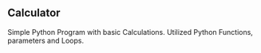 Calculator
----------


Simple Python Program with basic Calculations. 
Utilized Python Functions, parameters and Loops.